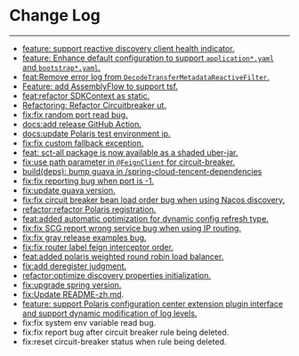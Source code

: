 # Change Log
---

- [feature: support reactive discovery client health indicator.](https://github.com/Tencent/spring-cloud-tencent/pull/988)
- [feature: Enhance default configuration to support `application*.yaml` and `bootstrap*.yaml`.](https://github.com/Tencent/spring-cloud-tencent/pull/988)
- [feat:Remove error log from `DecodeTransferMetadataReactiveFilter`.](https://github.com/Tencent/spring-cloud-tencent/pull/991)
- [Feature: add AssemblyFlow to support tsf.](https://github.com/Tencent/spring-cloud-tencent/pull/992)
- [feat:refactor SDKContext as static.](https://github.com/Tencent/spring-cloud-tencent/pull/995)
- [Refactoring: Refactor Circuitbreaker ut.](https://github.com/Tencent/spring-cloud-tencent/pull/996)
- [fix:fix random port read bug.](https://github.com/Tencent/spring-cloud-tencent/pull/1000)
- [docs:add release GitHub Action.](https://github.com/Tencent/spring-cloud-tencent/pull/1007)
- [docs:update Polaris test environment ip.](https://github.com/Tencent/spring-cloud-tencent/pull/1012)
- [fix:fix custom fallback exception.](https://github.com/Tencent/spring-cloud-tencent/pull/1022)
- [feat: sct-all package is now available as a shaded uber-jar.](https://github.com/Tencent/spring-cloud-tencent/pull/1025)
- [fix:use path parameter in `@FeignClient` for circuit-breaker.](https://github.com/Tencent/spring-cloud-tencent/pull/1028)
- [build(deps): bump guava in /spring-cloud-tencent-dependencies](https://github.com/Tencent/spring-cloud-tencent/pull/1037)
- [fix:fix reporting bug when port is -1.](https://github.com/Tencent/spring-cloud-tencent/pull/1040)
- [fix:update guava version.](https://github.com/Tencent/spring-cloud-tencent/pull/1043)
- [fix:fix circuit breaker bean load order bug when using Nacos discovery.](https://github.com/Tencent/spring-cloud-tencent/pull/1050)
- [refactor:refactor Polaris registration.](https://github.com/Tencent/spring-cloud-tencent/pull/1057)
- [feat:added automatic optimization for dynamic config refresh type.](https://github.com/Tencent/spring-cloud-tencent/pull/1058)
- [fix:fix SCG report wrong service bug when using IP routing.](https://github.com/Tencent/spring-cloud-tencent/pull/1065)
- [fix:fix gray release examples bug.](https://github.com/Tencent/spring-cloud-tencent/pull/1068)
- [fix:fix router label feign interceptor order.](https://github.com/Tencent/spring-cloud-tencent/pull/1071)
- [feat:added polaris weighted round robin load balancer.](https://github.com/Tencent/spring-cloud-tencent/pull/1073)
- [fix:add deregister judgment.](https://github.com/Tencent/spring-cloud-tencent/pull/1075)
- [refactor:optimize discovery properties initialization.](https://github.com/Tencent/spring-cloud-tencent/pull/1079)
- [fix:upgrade spring version.](https://github.com/Tencent/spring-cloud-tencent/pull/1085)
- [fix:Update README-zh.md](https://github.com/Tencent/spring-cloud-tencent/pull/1094).
- [feature: support Polaris configuration center extension plugin interface and support dynamic modification of log levels.](https://github.com/Tencent/spring-cloud-tencent/pull/1105)
- fix:fix system env variable read bug.
- fix:fix report bug after circuit breaker rule being deleted.
- fix:reset circuit-breaker status when rule being deleted.
